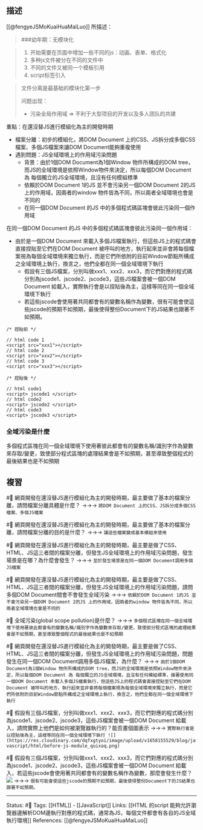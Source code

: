 
## 描述


[[@fengyeJSMoKuaiHuaMaiLuo]] 所描述：
> ###幼年期：无模块化

> 1. 开始需要在页面中增加一些不同的js：动画、表单、格式化
> 2. 多种js文件被分在不同的文件中
> 3. 不同的文件又被同一个模板引用
> 4. script标签引入

> 文件分离是最基础的模块化第一步
> 
> 问题出现：
> - 污染全局作用域 => 不利于大型项目的开发以及多人团队的共建


重點：在還沒替JS進行模組化為主的開發時期
- 檔案分離：初步的模組化，將DOM Document 上的CSS、JS拆分成多個CSS檔案、多個JS檔案來讓DOM Document能夠重複使用
- 遇到問題：JS全域環境上的作用域污染問題
	- 背景：由於1個DOM Document為1個Window 物件所構成的DOM tree，而JS的全域環境是依照Window物件來決定，所以每個DOM Document 為 每個獨立的JS全域環境，且沒有任何模組標準
	- 依賴於DOM Document 1的JS 並不會污染另一個DOM Document 2的JS 上的作用域，因兩者的window 物件皆為不同，所以兩者全域環境也會是不同的
	- 在同一個DOM Document 的JS 中的多個程式碼區塊會彼此污染同一個作用域

在同一個DOM Document 的JS 中的多個程式碼區塊會彼此污染同一個作用域：
- 由於是一個DOM Document 來載入多個JS檔案執行，但這些JS上的程式碼會直接捏貼至它們在DOM Document 被呼叫的地方，執行起來並非會將每個檔案視為每個全域環境來獨立執行，而是它們所依附的目前Window節點所構成之全域環境上執行，換言之，他們全都在同一個全域環境下執行
	- 假設有三個JS檔案，分別叫做xxx1、xxx2、xxx3，而它們對應的程式碼分別為jscode1、jscode2、jscode3，這些JS檔案會被一個DOM Document 給載入，實際執行會是以捏貼後為主，這樣等同在同一個全域環境下執行
	- 若這些jscode會使用著共同都會有的變數名稱作為變數，很有可能會使這些jscode的預期不如預期，最後使得整份Document下的JS結果也跟著不如預期。
```
/* 捏貼前 */

// html code 1
<script src="xxx1"></script>
// html code 2 
<script src="xxx2"></script>
// html code 3 
<script src="xxx3"></script>

/* 捏貼後 */

// html code1
<script> jscode1 </script>
// html code2 
<script> jscode2 </script>
// html code3
<script> jscode3 </script>
```

### 全域污染是什麼
多個程式區塊在同一個全域環境下使用著彼此都會有的變數名稱/識別字作為變數來存取/變更，致使部分程式區塊的處理結果會是不如預期，甚至導致整個程式的最後結果也是不如預期



## 複習
#🧠 網頁開發在還沒替JS進行模組化為主的開發時期，最主要做了基本的檔案分離，請問檔案分離具體是什麼？ ->->-> `將DOM Document 上的CSS、JS拆分成多個CSS檔案、多個JS檔案`
<!--SR:!2022-08-16,18,250-->


#🧠 網頁開發在還沒替JS進行模組化為主的開發時期，最主要做了基本的檔案分離，請問檔案分離的目的是什麼？ ->->-> `讓這些檔案變成基本模組來使用`
<!--SR:!2022-08-05,3,250-->


#🧠  網頁開發在還沒替JS進行模組化為主的開發時期，最主要是做了CSS、HTML、JS這三者間的檔案分離，但發生JS全域環境上的作用域污染問題，發生場景是在哪？為什麼會發生？  ->->-> `至於發生場景是在同一個DOM Document調用多個JS檔案`
<!--SR:!2022-08-29,28,250-->

#🧠 網頁開發在還沒替JS進行模組化為主的開發時期，最主要是做了CSS、HTML、JS這三者間的檔案分離，但發生JS全域環境上的作用域污染問題，請問多個DOM Document間會不會發生全域污染 ->->-> `依賴於DOM Document 1的JS 並不會污染另一個DOM Document 2的JS 上的作用域，因兩者的window 物件皆為不同，所以兩者全域環境也會是不同的`
<!--SR:!2022-08-29,28,250-->


#🧠 全域污染(global scope pollution)是什麼？ ->->-> `多個程式區塊在同一個全域環境下使用著彼此都會有的變數名稱/識別字作為變數來存取/變更，致使部分程式區塊的處理結果會是不如預期，甚至導致整個程式的最後結果也是不如預期`
<!--SR:!2022-08-16,18,250-->


#🧠 網頁開發在還沒替JS進行模組化為主的開發時期，最主要是做了CSS、HTML、JS這三者間的檔案分離，但發生JS全域環境上的作用域污染問題，問題發生在同一個DOM Document調用多個JS檔案，為什麼？ ->->-> `由於1個DOM Document為1個Window 物件所構成的DOM tree，而JS的全域環境是依照Window物件來決定，所以每個DOM Document 為 每個獨立的JS全域環境，且沒有任何模組標準，接著使用同一個DOM Document 來載入多個JS檔案執行，但這些JS上的程式碼會直接捏貼至它們在DOM Document 被呼叫的地方，執行起來並非會將每個檔案視為每個全域環境來獨立執行，而是它們所依附的目前Window節點所構成之全域環境上執行，換言之，他們全都在同一個全域環境下執行`
<!--SR:!2022-08-21,22,250-->


#🧠 假設有三個JS檔案，分別叫做xxx1、xxx2、xxx3，而它們對應的程式碼分別為jscode1、jscode2、jscode3，這些JS檔案會被一個DOM Document 給載入，請問實際上他們是如何被瀏覽器執行的？能否畫個圖表示 ->->-> `實際執行會是以捏貼後為主，這樣等同在同一個全域環境下執行 ![](https://res.cloudinary.com/dqfxgtyoi/image/upload/v1658155529/blog/javascript/html/before-js-module_quixaq.png)`
<!--SR:!2022-08-29,28,250-->


#🧠  假設有三個JS檔案，分別叫做xxx1、xxx2、xxx3，而它們對應的程式碼分別為jscode1、jscode2、jscode3，這些JS檔案會被一個DOM Document 給載入，若這些jscode會使用著共同都會有的變數名稱作為變數，那麼會發生什麼？ ![](https://res.cloudinary.com/dqfxgtyoi/image/upload/v1658155529/blog/javascript/html/before-js-module_quixaq.png) ->->-> `很有可能會使這些jscode的預期不如預期，最後使得整份Document下的JS結果也跟著不如預期。`
<!--SR:!2022-08-17,19,250-->



---
Status: #🌱 
Tags:
[[HTML]]  - [[JavaScript]]
Links:
[[HTML 的script 能夠允許瀏覽器邊解析DOM邊執行對應的程式碼，通常為JS，每個文件都會有各自的JS全域執行環境]]
References:
[[@fengyeJSMoKuaiHuaMaiLuo]]